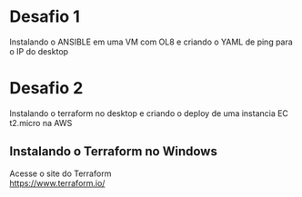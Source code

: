 # Desafio 1
Instalando o ANSIBLE em uma VM com OL8 e criando o YAML de ping para o IP do desktop


# Desafio 2
Instalando o terraform no desktop e criando o deploy de uma instancia EC t2.micro na AWS

## Instalando o Terraform no Windows
Acesse o site do Terraform<br>
https://www.terraform.io/
